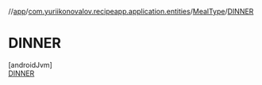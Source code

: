 //[app](../../../../index.md)/[com.yuriikonovalov.recipeapp.application.entities](../../index.md)/[MealType](../index.md)/[DINNER](index.md)

# DINNER

[androidJvm]\
[DINNER](index.md)
